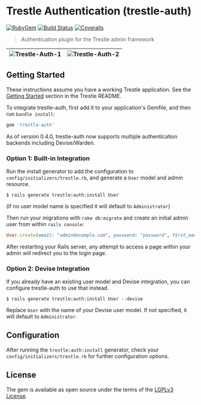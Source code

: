# Trestle Authentication (trestle-auth)

[![RubyGem](https://img.shields.io/gem/v/trestle-auth?include_prereleases&color=%234d6bb2)](https://rubygems.org/gems/trestle-auth)
[![Build Status](https://img.shields.io/github/actions/workflow/status/TrestleAdmin/trestle-auth/rspec.yml?style=flat)](https://github.com/TrestleAdmin/trestle-auth/actions)
[![Coveralls](https://img.shields.io/coveralls/TrestleAdmin/trestle-auth.svg?style=flat)](https://coveralls.io/github/TrestleAdmin/trestle-auth)

> Authentication plugin for the Trestle admin framework

![Trestle-Auth-1](https://github.com/user-attachments/assets/d2a22188-0b1c-4ce9-8259-a63a260ba2e9)|![Trestle-Auth-2](https://github.com/user-attachments/assets/da780c58-1bb0-41a9-a4e3-1e23f4916654)
|:-:|:-:|


## Getting Started

These instructions assume you have a working Trestle application. See the [Getting Started](https://github.com/TrestleAdmin/trestle#getting-started) section in the Trestle README.

To integrate trestle-auth, first add it to your application's Gemfile, and then run `bundle install`:

```ruby
gem 'trestle-auth'
```

As of version 0.4.0, trestle-auth now supports multiple authentication backends including Devise/Warden.


### Option 1: Built-in Integration

Run the install generator to add the configuration to `config/initializers/trestle.rb`, and generate a `User` model and admin resource.

    $ rails generate trestle:auth:install User

(if no user model name is specified it will default to `Administrator`)

Then run your migrations with `rake db:migrate` and create an initial admin user from within `rails console`:

```ruby
User.create(email: "admin@example.com", password: "password", first_name: "Admin", last_name: "User")
```

After restarting your Rails server, any attempt to access a page within your admin will redirect you to the login page.


### Option 2: Devise Integration

If you already have an existing user model and Devise integration, you can configure trestle-auth to use that instead.

    $ rails generate trestle:auth:install User --devise

Replace `User` with the name of your Devise user model. If not specified, it will default to `Administrator`.


## Configuration

After running the `trestle:auth:install` generator, check your `config/initializers/trestle.rb` for further configuration options.


## License

The gem is available as open source under the terms of the [LGPLv3 License](https://opensource.org/licenses/LGPL-3.0).
